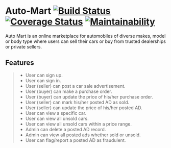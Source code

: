 
# Auto-Mart [![Build Status](https://travis-ci.org/OluwatomisinLalude/Auto-Mart.svg?branch=develop)](https://travis-ci.org/OluwatomisinLalude/Auto-Mart) [![Coverage Status](https://coveralls.io/repos/github/OluwatomisinLalude/Auto-Mart/badge.svg)](https://coveralls.io/github/OluwatomisinLalude/Auto-Mart) [![Maintainability](https://api.codeclimate.com/v1/badges/a99a88d28ad37a79dbf6/maintainability)](https://codeclimate.com/github/codeclimate/codeclimate/maintainability)

Auto Mart is an online marketplace for automobiles of diverse makes, model or body type where users can sell their cars or buy from trusted dealerships or private sellers. 

## Features

 >- User can sign up.
 >- User can sign in.
 >- User (seller) can post a car sale advertisement.
 >- User (buyer) can make a purchase order.  
 >- User (buyer) can update the price of his/her purchase order.  
 >- User (seller) can mark his/her posted AD as sold.  
 >- User (seller) can update the price of his/her posted AD.  
 >- User can view a specific car.  
 >- User can view all unsold cars.  
 >- User can view all unsold cars within a price range.  
 >- Admin can delete a posted AD record.  
 >- Admin can view all posted ads whether sold or unsold. 
 >- User can ​flag/report​ a posted AD as fraudulent.  

